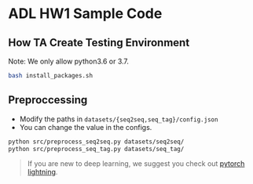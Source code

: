# ADL HW1 Sample Code

## How TA Create Testing Environment
Note: We only allow python3.6 or 3.7.
```bash
bash install_packages.sh
```

## Preproccessing
* Modify the paths in `datasets/{seq2seq,seq_tag}/config.json`
* You can change the value in the configs.
```bash
python src/preprocess_seq2seq.py datasets/seq2seq/
python src/preprocess_seq_tag.py datasets/seq_tag/
```

> If you are new to deep learning, we suggest you check out [pytorch lightning](https://github.com/PyTorchLightning/pytorch-lightning).
